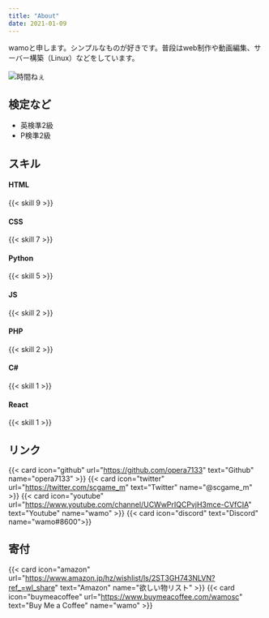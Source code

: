 ```yaml
---
title: "About" 
date: 2021-01-09 
---
```


wamoと申します。シンプルなものが好きです。普段はweb制作や動画編集、サーバー構築（Linux）などをしています。  
&nbsp;  
![時間ねぇ](https://user-images.githubusercontent.com/39876629/87847438-4eb0e980-c913-11ea-9916-180535186a13.png)

## 検定など
* 英検準2級
* P検準2級

## スキル

#### HTML
{{< skill 9 >}}
#### CSS
{{< skill 7 >}}
#### Python
{{< skill 5 >}}
#### JS
{{< skill 2 >}}
#### PHP
{{< skill 2 >}}
#### C#
{{< skill 1 >}}
#### React
{{< skill 1 >}}

## リンク

{{< card icon="github" url="https://github.com/opera7133" text="Github" name="opera7133" >}}
{{< card icon="twitter" url="https://twitter.com/scgame_m" text="Twitter" name="@scgame_m" >}}
{{< card icon="youtube" url="https://www.youtube.com/channel/UCWwPrIQCPvjH3mce-CVfCIA" text="Youtube" name="wamo" >}}
{{< card icon="discord" text="Discord" name="wamo#8600">}}

## 寄付

{{< card icon="amazon" url="https://www.amazon.jp/hz/wishlist/ls/2ST3GH743NLVN?ref_=wl_share" text="Amazon" name="欲しい物リスト" >}}
{{< card icon="buymeacoffee" url="https://www.buymeacoffee.com/wamosc" text="Buy Me a Coffee" name="wamo" >}}